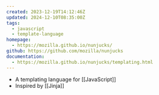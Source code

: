 ```yaml
---
created: 2023-12-19T14:12:46Z
updated: 2024-12-10T08:35:00Z
tags:
  - javascript
  - template-language
homepage:
  - https://mozilla.github.io/nunjucks/
github: https://github.com/mozilla/nunjucks
documentation:
  - https://mozilla.github.io/nunjucks/templating.html
---
```

- A templating language for [[JavaScript]]
- Inspired by [[Jinja]]